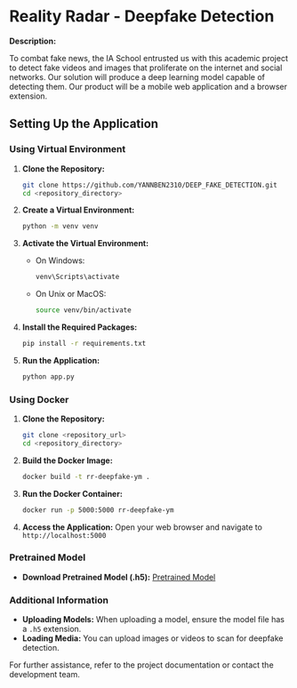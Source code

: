 
# Reality Radar - Deepfake Detection

**Description:**

To combat fake news, the IA School entrusted us with this academic project to detect fake videos and images that proliferate on the internet and social networks. Our solution will produce a deep learning model capable of detecting them. Our product will be a mobile web application and a browser extension.

## Setting Up the Application

### Using Virtual Environment

1. **Clone the Repository:**
   ```sh
   git clone https://github.com/YANNBEN2310/DEEP_FAKE_DETECTION.git
   cd <repository_directory>
   ```

2. **Create a Virtual Environment:**
   ```sh
   python -m venv venv
   ```

3. **Activate the Virtual Environment:**
   - On Windows:
     ```sh
     venv\Scripts\activate
     ```
   - On Unix or MacOS:
     ```sh
     source venv/bin/activate
     ```

4. **Install the Required Packages:**
   ```sh
   pip install -r requirements.txt
   ```

5. **Run the Application:**
   ```sh
   python app.py
   ```

### Using Docker

1. **Clone the Repository:**
   ```sh
   git clone <repository_url>
   cd <repository_directory>
   ```

2. **Build the Docker Image:**
   ```sh
   docker build -t rr-deepfake-ym .
   ```

3. **Run the Docker Container:**
   ```sh
   docker run -p 5000:5000 rr-deepfake-ym
   ```

4. **Access the Application:**
   Open your web browser and navigate to `http://localhost:5000`

### Pretrained Model

- **Download Pretrained Model (.h5):** [Pretrained Model](https://drive.google.com/file/d/1SQrQZTjz419Ejp7qJiREV4g3UYKSk9T7/view)

### Additional Information

- **Uploading Models:** When uploading a model, ensure the model file has a `.h5` extension.
- **Loading Media:** You can upload images or videos to scan for deepfake detection.

For further assistance, refer to the project documentation or contact the development team.
